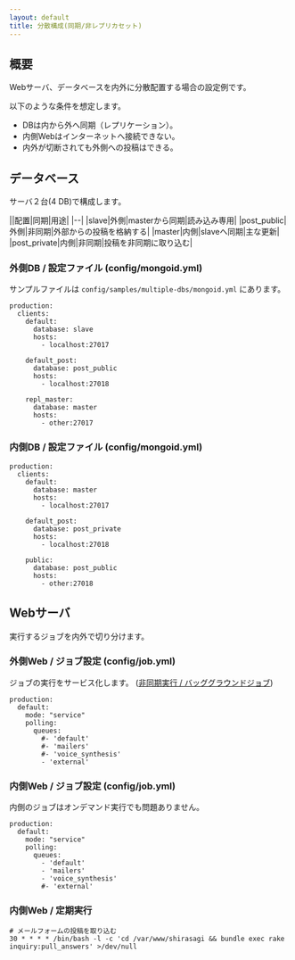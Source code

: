 ```yaml
---
layout: default
title: 分散構成(同期/非レプリカセット)
---
```


## 概要

Webサーバ、データベースを内外に分散配置する場合の設定例です。

以下のような条件を想定します。

- DBは内から外へ同期（レプリケーション）。
- 内側Webはインターネットへ接続できない。
- 内外が切断されても外側への投稿はできる。

## データベース

サーバ２台(4 DB)で構成します。

||配置|同期|用途|
|--|
|slave|外側|masterから同期|読み込み専用|
|post_public|外側|非同期|外部からの投稿を格納する|
|master|内側|slaveへ同期|主な更新|
|post_private|内側|非同期|投稿を非同期に取り込む|

### 外側DB / 設定ファイル (config/mongoid.yml)

サンプルファイルは `config/samples/multiple-dbs/mongoid.yml` にあります。

~~~
production:
  clients:
    default:
      database: slave
      hosts:
        - localhost:27017

    default_post:
      database: post_public
      hosts:
        - localhost:27018

    repl_master:
      database: master
      hosts:
        - other:27017
~~~

### 内側DB / 設定ファイル (config/mongoid.yml)

~~~
production:
  clients:
    default:
      database: master
      hosts:
        - localhost:27017

    default_post:
      database: post_private
      hosts:
        - localhost:27018

    public:
      database: post_public
      hosts:
        - other:27018
~~~

## Webサーバ

実行するジョブを内外で切り分けます。

### 外側Web / ジョブ設定 (config/job.yml)

ジョブの実行をサービス化します。 ([非同期実行 / バッググラウンドジョブ](job.html))

~~~
production:
  default:
    mode: "service"
    polling:
      queues:
        #- 'default'
        #- 'mailers'
        #- 'voice_synthesis'
        - 'external'
~~~

### 内側Web / ジョブ設定 (config/job.yml)

内側のジョブはオンデマンド実行でも問題ありません。

~~~
production:
  default:
    mode: "service"
    polling:
      queues:
        - 'default'
        - 'mailers'
        - 'voice_synthesis'
        #- 'external'
~~~

### 内側Web / 定期実行

~~~
# メールフォームの投稿を取り込む
30 * * * * /bin/bash -l -c 'cd /var/www/shirasagi && bundle exec rake inquiry:pull_answers' >/dev/null
~~~
